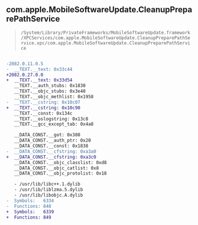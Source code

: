 ## com.apple.MobileSoftwareUpdate.CleanupPreparePathService

> `/System/Library/PrivateFrameworks/MobileSoftwareUpdate.framework/XPCServices/com.apple.MobileSoftwareUpdate.CleanupPreparePathService.xpc/com.apple.MobileSoftwareUpdate.CleanupPreparePathService`

```diff

-2082.0.11.0.5
-  __TEXT.__text: 0x33c44
+2082.0.27.0.0
+  __TEXT.__text: 0x33d54
   __TEXT.__auth_stubs: 0x1830
   __TEXT.__objc_stubs: 0x3e40
   __TEXT.__objc_methlist: 0x1958
-  __TEXT.__cstring: 0x10c07
+  __TEXT.__cstring: 0x10c90
   __TEXT.__const: 0x134c
   __TEXT.__oslogstring: 0x13c8
   __TEXT.__gcc_except_tab: 0x4a8

   __DATA_CONST.__got: 0x380
   __DATA_CONST.__auth_ptr: 0x20
   __DATA_CONST.__const: 0x1838
-  __DATA_CONST.__cfstring: 0xa3a0
+  __DATA_CONST.__cfstring: 0xa3c0
   __DATA_CONST.__objc_classlist: 0xd8
   __DATA_CONST.__objc_catlist: 0x8
   __DATA_CONST.__objc_protolist: 0x18

   - /usr/lib/libc++.1.dylib
   - /usr/lib/liblzma.5.dylib
   - /usr/lib/libobjc.A.dylib
-  Symbols:   6334
-  Functions: 848
+  Symbols:   6339
+  Functions: 849
 

```
